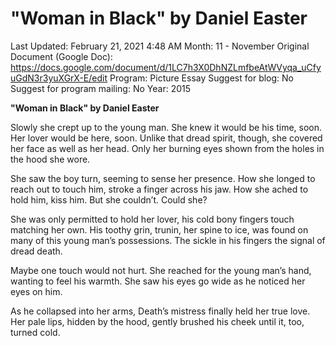 # "Woman in Black" by Daniel Easter

Last Updated: February 21, 2021 4:48 AM
Month: 11 - November
Original Document (Google Doc): https://docs.google.com/document/d/1LC7h3X0DhNZLmfbeAtWVyqa_uCfyuGdN3r3yuXGrX-E/edit
Program: Picture Essay
Suggest for blog: No
Suggest for program mailing: No
Year: 2015

**"Woman in Black" by Daniel Easter**

Slowly she crept up to the young man. She knew it would be his time, soon. Her lover would be here, soon. Unlike that dread spirit, though, she covered her face as well as her head. Only her burning eyes shown from the holes in the hood she wore.

She saw the boy turn, seeming to sense her presence. How she longed to reach out to touch him, stroke a finger across his jaw. How she ached to hold him, kiss him. But she couldn’t. Could she?

She was only permitted to hold her lover, his cold bony fingers touch matching her own. His toothy grin, trunin, her spine to ice, was found on many of this young man’s possessions. The sickle in his fingers the signal of dread death.

Maybe one touch would not hurt. She reached for the young man’s hand, wanting to feel his warmth. She saw his eyes go wide as he noticed her eyes on him.

As he collapsed into her arms, Death’s mistress finally held her true love. Her pale lips, hidden by the hood, gently brushed his cheek until it, too, turned cold.